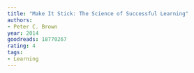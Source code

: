 ```yaml
---
title: "Make It Stick: The Science of Successful Learning"
authors:
- Peter C. Brown
year: 2014
goodreads: 18770267
rating: 4
tags:
- Learning
---
```


